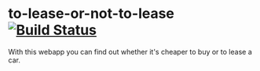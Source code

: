 # to-lease-or-not-to-lease [![Build Status](https://travis-ci.com/flextremedev/to-lease-or-not-to-lease.svg?branch=master)](https://travis-ci.com/flextremedev/to-lease-or-not-to-lease)
With this webapp you can find out whether it's cheaper to buy or to lease a car.

